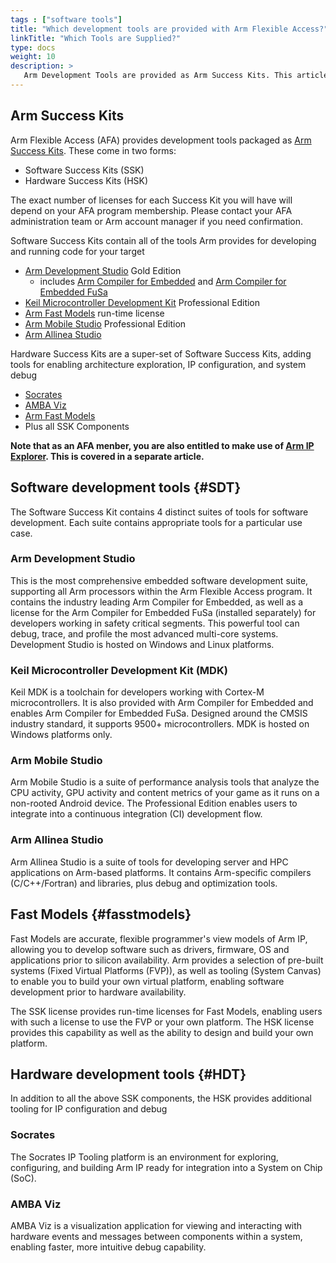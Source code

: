 ```yaml
---
tags : ["software tools"]
title: "Which development tools are provided with Arm Flexible Access?"
linkTitle: "Which Tools are Supplied?"
type: docs
weight: 10
description: >
   Arm Development Tools are provided as Arm Success Kits. This article will help understand the components provided therein.
---
```

## Arm Success Kits

Arm Flexible Access (AFA) provides development tools packaged as [Arm Success Kits](https://www.arm.com/products/development-tools/success-kits). These come in two forms:

- Software Success Kits (SSK)
- Hardware Success Kits (HSK)

The exact number of licenses for each Success Kit you will have will depend on your AFA program membership. Please contact your AFA administration team or Arm account manager if you need confirmation.

Software Success Kits contain all of the tools Arm provides for developing and running code for your target

- [Arm Development Studio](https://developer.arm.com/Tools%20and%20Software/Arm%20Development%20Studio) Gold Edition
  + includes [Arm Compiler for Embedded](https://developer.arm.com/Tools%20and%20Software/Arm%20Compiler%20for%20Embedded) and [Arm Compiler for Embedded FuSa](https://developer.arm.com/Tools%20and%20Software/Arm%20Compiler%20for%20Embedded%20FuSa)
- [Keil Microcontroller Development Kit](https://developer.arm.com/Tools%20and%20Software/Keil%20MDK) Professional Edition
- [Arm Fast Models](https://developer.arm.com/Tools%20and%20Software/Fast%20Models) run-time license
- [Arm Mobile Studio](https://developer.arm.com/Tools%20and%20Software/Arm%20Mobile%20Studio) Professional Edition
- [Arm Allinea Studio](https://developer.arm.com/Tools%20and%20Software/Arm%20Allinea%20Studio)

Hardware Success Kits are a super-set of Software Success Kits, adding tools for enabling architecture exploration, IP configuration, and system debug

- [Socrates](https://developer.arm.com/Tools%20and%20Software/Socrates)
- [AMBA Viz](https://developer.arm.com/Architectures/AMBA#Tools-and-Software)
- [Arm Fast Models](https://developer.arm.com/Tools%20and%20Software/Fast%20Models)
- Plus all SSK Components

**Note that as an AFA menber, you are also entitled to make use of [Arm IP Explorer](https://www.arm.com/products/ip-explorer). This is covered in a separate article.**

## Software development tools {#SDT}

The Software Success Kit contains 4 distinct suites of tools for software development. Each suite contains appropriate tools for a particular use case.

### Arm Development Studio

This is the most comprehensive embedded software development suite, supporting all Arm processors within the Arm Flexible Access program. It contains the industry leading Arm Compiler for Embedded, as well as a license for the Arm Compiler for Embedded FuSa (installed separately) for developers working in safety critical segments. This powerful tool can debug, trace, and profile the most advanced multi-core systems. Development Studio is hosted on Windows and Linux platforms.

### Keil Microcontroller Development Kit (MDK)

Keil MDK is a toolchain for developers working with Cortex-M microcontrollers. It is also provided with Arm Compiler for Embedded and enables Arm Compiler for Embedded FuSa. Designed around the CMSIS industry standard, it supports 9500+ microcontrollers. MDK is hosted on Windows platforms only.

### Arm Mobile Studio

Arm Mobile Studio is a suite of performance analysis tools that analyze the CPU activity, GPU activity and content metrics of your game as it runs on a non-rooted Android device. The Professional Edition enables users to integrate into a continuous integration (CI) development flow.

### Arm Allinea Studio

Arm Allinea Studio is a suite of tools for developing server and HPC applications on Arm-based platforms. It contains Arm-specific compilers (C/C++/Fortran) and libraries, plus debug and optimization tools.

## Fast Models {#fasstmodels}

Fast Models are accurate, flexible programmer's view models of Arm IP, allowing you to develop software such as drivers, firmware, OS and applications prior to silicon availability. Arm provides a selection of pre-built systems (Fixed Virtual Platforms (FVP)), as well as tooling (System Canvas) to enable you to build your own virtual platform, enabling software development prior to hardware availability.

The SSK license provides run-time licenses for Fast Models, enabling users with such a license to use the FVP or your own platform. The HSK license provides this capability as well as the ability to design and build your own platform.

## Hardware development tools {#HDT}

In addition to all the above SSK components, the HSK provides additional tooling for IP configuration and debug

### Socrates

The Socrates IP Tooling platform is an environment for exploring, configuring, and building Arm IP ready for integration into a System on Chip (SoC).

### AMBA Viz

AMBA Viz is a visualization application for viewing and interacting with hardware events and messages between components within a system, enabling faster, more intuitive debug capability.
